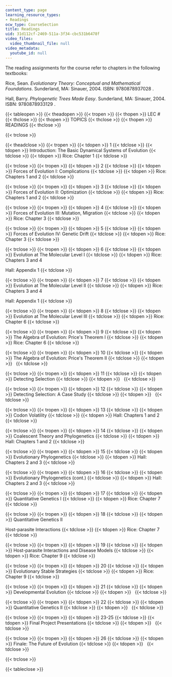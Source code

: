 ```yaml
---
content_type: page
learning_resource_types:
- Readings
ocw_type: CourseSection
title: Readings
uid: 31d112cf-2469-511a-3f34-cbc531b6478f
video_files:
  video_thumbnail_file: null
video_metadata:
  youtube_id: null
---
```


The reading assignments for the course refer to chapters in the following textbooks:

Rice, Sean. _Evolutionary Theory: Conceptual and Mathematical Foundations_. Sunderland, MA: Sinauer, 2004. ISBN: 9780878937028 .

Hall, Barry. _Phylogenetic Trees Made Easy_. Sunderland, MA: Sinauer, 2004. ISBN: 9780878933129 .

{{< tableopen >}}
{{< theadopen >}}
{{< tropen >}}
{{< thopen >}}
LEC #
{{< thclose >}}
{{< thopen >}}
TOPICS
{{< thclose >}}
{{< thopen >}}
READINGS
{{< thclose >}}

{{< trclose >}}

{{< theadclose >}}
{{< tropen >}}
{{< tdopen >}}
1
{{< tdclose >}}
{{< tdopen >}}
Introduction: The Basic Dynamical Systems of Evolution
{{< tdclose >}}
{{< tdopen >}}
Rice: Chapter 1
{{< tdclose >}}

{{< trclose >}}
{{< tropen >}}
{{< tdopen >}}
2
{{< tdclose >}}
{{< tdopen >}}
Forces of Evolution I: Complications
{{< tdclose >}}
{{< tdopen >}}
Rice: Chapters 1 and 2
{{< tdclose >}}

{{< trclose >}}
{{< tropen >}}
{{< tdopen >}}
3
{{< tdclose >}}
{{< tdopen >}}
Forces of Evolution II: Optimization
{{< tdclose >}}
{{< tdopen >}}
Rice: Chapters 1 and 2
{{< tdclose >}}

{{< trclose >}}
{{< tropen >}}
{{< tdopen >}}
4
{{< tdclose >}}
{{< tdopen >}}
Forces of Evolution III: Mutation, Migration
{{< tdclose >}}
{{< tdopen >}}
Rice: Chapter 3
{{< tdclose >}}

{{< trclose >}}
{{< tropen >}}
{{< tdopen >}}
5
{{< tdclose >}}
{{< tdopen >}}
Forces of Evolution IV: Genetic Drift
{{< tdclose >}}
{{< tdopen >}}
Rice: Chapter 3
{{< tdclose >}}

{{< trclose >}}
{{< tropen >}}
{{< tdopen >}}
6
{{< tdclose >}}
{{< tdopen >}}
Evolution at The Molecular Level I
{{< tdclose >}}
{{< tdopen >}}
Rice: Chapters 3 and 4  
  
Hall: Appendix 1
{{< tdclose >}}

{{< trclose >}}
{{< tropen >}}
{{< tdopen >}}
7
{{< tdclose >}}
{{< tdopen >}}
Evolution at The Molecular Level II
{{< tdclose >}}
{{< tdopen >}}
Rice: Chapters 3 and 4  
  
Hall: Appendix 1
{{< tdclose >}}

{{< trclose >}}
{{< tropen >}}
{{< tdopen >}}
8
{{< tdclose >}}
{{< tdopen >}}
Evolution at The Molecular Level III
{{< tdclose >}}
{{< tdopen >}}
Rice: Chapter 6
{{< tdclose >}}

{{< trclose >}}
{{< tropen >}}
{{< tdopen >}}
9
{{< tdclose >}}
{{< tdopen >}}
The Algebra of Evolution: Price's Theorem I
{{< tdclose >}}
{{< tdopen >}}
Rice: Chapter 6
{{< tdclose >}}

{{< trclose >}}
{{< tropen >}}
{{< tdopen >}}
10
{{< tdclose >}}
{{< tdopen >}}
The Algebra of Evolution: Price's Theorem II
{{< tdclose >}}
{{< tdopen >}}
 
{{< tdclose >}}

{{< trclose >}}
{{< tropen >}}
{{< tdopen >}}
11
{{< tdclose >}}
{{< tdopen >}}
Detecting Selection
{{< tdclose >}}
{{< tdopen >}}
 
{{< tdclose >}}

{{< trclose >}}
{{< tropen >}}
{{< tdopen >}}
12
{{< tdclose >}}
{{< tdopen >}}
Detecting Selection: A Case Study
{{< tdclose >}}
{{< tdopen >}}
 
{{< tdclose >}}

{{< trclose >}}
{{< tropen >}}
{{< tdopen >}}
13
{{< tdclose >}}
{{< tdopen >}}
Codon Volatility
{{< tdclose >}}
{{< tdopen >}}
Hall: Chapters 1 and 2
{{< tdclose >}}

{{< trclose >}}
{{< tropen >}}
{{< tdopen >}}
14
{{< tdclose >}}
{{< tdopen >}}
Coalescent Theory and Phylogenetics
{{< tdclose >}}
{{< tdopen >}}
Hall: Chapters 1 and 2
{{< tdclose >}}

{{< trclose >}}
{{< tropen >}}
{{< tdopen >}}
15
{{< tdclose >}}
{{< tdopen >}}
Evolutionary Phylogenetics
{{< tdclose >}}
{{< tdopen >}}
Hall: Chapters 2 and 3
{{< tdclose >}}

{{< trclose >}}
{{< tropen >}}
{{< tdopen >}}
16
{{< tdclose >}}
{{< tdopen >}}
Evolutionary Phylogenetics (cont.)
{{< tdclose >}}
{{< tdopen >}}
Hall: Chapters 2 and 3
{{< tdclose >}}

{{< trclose >}}
{{< tropen >}}
{{< tdopen >}}
17
{{< tdclose >}}
{{< tdopen >}}
Quantitative Genetics I
{{< tdclose >}}
{{< tdopen >}}
Rice: Chapter 7
{{< tdclose >}}

{{< trclose >}}
{{< tropen >}}
{{< tdopen >}}
18
{{< tdclose >}}
{{< tdopen >}}
Quantitative Genetics II  
  
Host-parasite Interactions
{{< tdclose >}}
{{< tdopen >}}
Rice: Chapter 7
{{< tdclose >}}

{{< trclose >}}
{{< tropen >}}
{{< tdopen >}}
19
{{< tdclose >}}
{{< tdopen >}}
Host-parasite Interactions and Disease Models
{{< tdclose >}}
{{< tdopen >}}
Rice: Chapter 9
{{< tdclose >}}

{{< trclose >}}
{{< tropen >}}
{{< tdopen >}}
20
{{< tdclose >}}
{{< tdopen >}}
Evolutionary Stable Strategies
{{< tdclose >}}
{{< tdopen >}}
Rice: Chapter 9
{{< tdclose >}}

{{< trclose >}}
{{< tropen >}}
{{< tdopen >}}
21
{{< tdclose >}}
{{< tdopen >}}
Developmental Evolution
{{< tdclose >}}
{{< tdopen >}}
 
{{< tdclose >}}

{{< trclose >}}
{{< tropen >}}
{{< tdopen >}}
22
{{< tdclose >}}
{{< tdopen >}}
Quantitative Genetics II
{{< tdclose >}}
{{< tdopen >}}
 
{{< tdclose >}}

{{< trclose >}}
{{< tropen >}}
{{< tdopen >}}
23-25
{{< tdclose >}}
{{< tdopen >}}
Final Project Presentations
{{< tdclose >}}
{{< tdopen >}}
 
{{< tdclose >}}

{{< trclose >}}
{{< tropen >}}
{{< tdopen >}}
26
{{< tdclose >}}
{{< tdopen >}}
Finale: The Future of Evolution
{{< tdclose >}}
{{< tdopen >}}
 
{{< tdclose >}}

{{< trclose >}}

{{< tableclose >}}